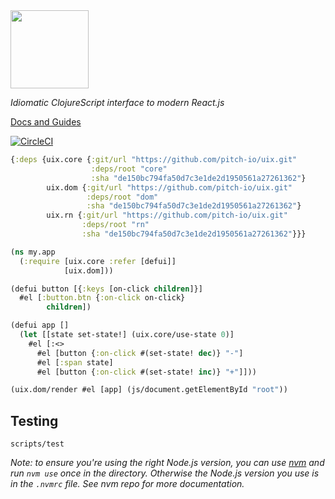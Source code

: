 <img src="logo.png" width="125" />

_Idiomatic ClojureScript interface to modern React.js_

[Docs and Guides](https://roman01la.gitbook.io/pitch-uix/)

[![CircleCI](https://circleci.com/gh/pitch-io/uix.svg?style=svg)](https://circleci.com/gh/pitch-io/uix)


```clj
{:deps {uix.core {:git/url "https://github.com/pitch-io/uix.git"
                  :deps/root "core"
                  :sha "de150bc794fa50d7c3e1de2d1950561a27261362"}
        uix.dom {:git/url "https://github.com/pitch-io/uix.git"
                 :deps/root "dom"
                 :sha "de150bc794fa50d7c3e1de2d1950561a27261362"}
        uix.rn {:git/url "https://github.com/pitch-io/uix.git"
                :deps/root "rn"
                :sha "de150bc794fa50d7c3e1de2d1950561a27261362"}}}
```

```clj
(ns my.app
  (:require [uix.core :refer [defui]]
            [uix.dom]))

(defui button [{:keys [on-click children]}]
  #el [:button.btn {:on-click on-click}
        children])

(defui app []
  (let [[state set-state!] (uix.core/use-state 0)]
    #el [:<>
      #el [button {:on-click #(set-state! dec)} "-"]
      #el [:span state]
      #el [button {:on-click #(set-state! inc)} "+"]]))

(uix.dom/render #el [app] (js/document.getElementById "root"))
```

## Testing

```
scripts/test
```

_Note: to ensure you're using the right Node.js version, you can use [nvm](https://github.com/nvm-sh/nvm) and run `nvm use`
once in the directory. Otherwise the Node.js version you use is in the `.nvmrc` file. See nvm repo for more documentation._
